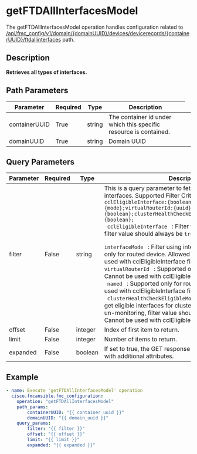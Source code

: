 # getFTDAllInterfacesModel

The getFTDAllInterfacesModel operation handles configuration related to [/api/fmc_config/v1/domain/{domainUUID}/devices/devicerecords/{containerUUID}/ftdallinterfaces](/paths//api/fmc_config/v1/domain/{domain_uuid}/devices/devicerecords/{container_uuid}/ftdallinterfaces.md) path.&nbsp;
## Description
**Retrieves all types of interfaces.**

## Path Parameters
| Parameter | Required | Type | Description |
| --------- | -------- | ---- | ----------- |
| containerUUID | True | string <td colspan=3> The container id under which this specific resource is contained. |
| domainUUID | True | string <td colspan=3> Domain UUID |

## Query Parameters
| Parameter | Required | Type | Description |
| --------- | -------- | ---- | ----------- |
| filter | False | string <td colspan=3> This is a query parameter to fetch specific type of interfaces. Supported Filter Criteria are : <code>cclEligibleInterface:{boolean};interfaceMode:{mode};virtualRouterId:{uuid};named:{boolean};clusterHealthCheckEligibleMonitorInterfaces:{boolean};</code> <br /> <code> cclEligibleInterface </code> : Filter to get ccl eligible interface, filter value should always be <code>true</code>. <br> <code> interfaceMode </code> : Filter using interface mode.Supported only for routed device. Allowed value is <code>ROUTED</code> Cannot be used with cclEligibleInterface filter. <br/> <code>virtualRouterId </code> : Supported only for routed device. Cannot be used with cclEligibleInterface filter. <br /> <code> named </code> : Supported only for routed device. Cannot be used with cclEligibleInterface filter.<br /> <code> clusterHealthCheckEligibleMonitorInterfaces </code> : Filter to get eligible interfaces for cluster health check monitoring/ un-monitoring, filter value should always be <code> true </code>. Cannot be used with cclEligibleInterface filter. |
| offset | False | integer <td colspan=3> Index of first item to return. |
| limit | False | integer <td colspan=3> Number of items to return. |
| expanded | False | boolean <td colspan=3> If set to true, the GET response displays a list of objects with additional attributes. |

## Example
```yaml
- name: Execute 'getFTDAllInterfacesModel' operation
  cisco.fmcansible.fmc_configuration:
    operation: "getFTDAllInterfacesModel"
    path_params:
        containerUUID: "{{ container_uuid }}"
        domainUUID: "{{ domain_uuid }}"
    query_params:
        filter: "{{ filter }}"
        offset: "{{ offset }}"
        limit: "{{ limit }}"
        expanded: "{{ expanded }}"

```
